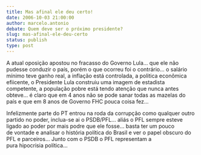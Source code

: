 ```yaml
---
title: Mas afinal ele deu certo!
date: 2006-10-03 21:00:00
author: marcelo.antonio
debate: Quem deve ser o próximo presidente?
slug: mas-afinal-ele-deu-certo
status: publish 
type: post
---
```


A atual oposição apostou no fracasso do Governo Lula... que ele não pudesse conduzir o país, porém o que ocorreu foi o contrário... o salário mínimo teve ganho real, a inflação está controlada, a politica econômica efiicente, o Presidente Lula construiu uma imagem de estadista competente, a população pobre está tendo atenção que nunca antes obteve... é claro que em 4 anos não se pode sanar todas as mazelas do país e que em 8 anos de Governo FHC pouca coisa fez...


Infelizmente parte do PT entrou na roda da corrupção como qualquer outro partido no poder, inclua-se ai o PSDB/PFL... aliás o PFL sempre esteve ligado ao poder por mais podre que ele fosse... basta ter um pouco de vontade e analisar o história política do Brasil e ver o papel obscuro do PFL e parceiros... Junto com o PSDB o PFL representam a pura hipocrisia política... 


